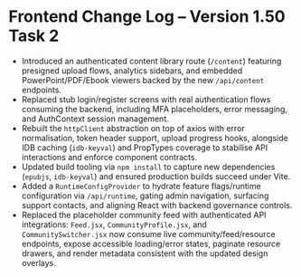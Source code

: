 # Frontend Change Log – Version 1.50 Task 2

- Introduced an authenticated content library route (`/content`) featuring presigned upload flows, analytics sidebars, and embedded PowerPoint/PDF/Ebook viewers backed by the new `/api/content` endpoints.
- Replaced stub login/register screens with real authentication flows consuming the backend, including MFA placeholders, error messaging, and AuthContext session management.
- Rebuilt the `httpClient` abstraction on top of axios with error normalisation, token header support, upload progress hooks, alongside IDB caching (`idb-keyval`) and PropTypes coverage to stabilise API interactions and enforce component contracts.
- Updated build tooling via `npm install` to capture new dependencies (`epubjs`, `idb-keyval`) and ensured production builds succeed under Vite.
- Added a `RuntimeConfigProvider` to hydrate feature flags/runtime configuration via `/api/runtime`, gating admin navigation, surfacing support contacts, and aligning React with backend governance controls.
- Replaced the placeholder community feed with authenticated API integrations: `Feed.jsx`, `CommunityProfile.jsx`, and `CommunitySwitcher.jsx` now consume live community/feed/resource endpoints, expose accessible loading/error states, paginate resource drawers, and render metadata consistent with the updated design overlays.
